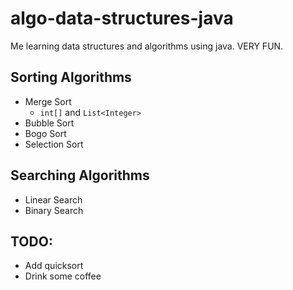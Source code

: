 # algo-data-structures-java
Me learning data structures and algorithms using java. VERY FUN.

## Sorting Algorithms
- Merge Sort
  - `int[]` and `List<Integer>`
- Bubble Sort
- Bogo Sort
- Selection Sort

## Searching Algorithms
- Linear Search
- Binary Search

## TODO:
- Add quicksort
- Drink some coffee
